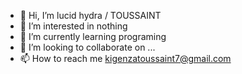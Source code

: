 - 👋 Hi, I’m lucid hydra / TOUSSAINT
- 👀 I’m interested in nothing
- 🌱 I’m currently learning programing
- 💞️ I’m looking to collaborate on ...
- 📫 How to reach me kigenzatoussaint7@gmail.com

<!---
kizigenzatoussaint/kizigenzatoussaint is a ✨ special ✨ repository because its `README.md` (this file) appears on your GitHub profile.
You can click the Preview link to take a look at your changes.
--->
